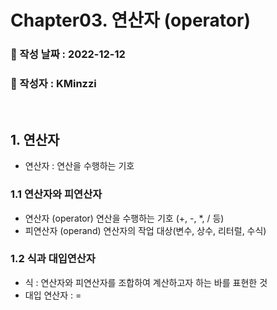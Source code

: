 
# Chapter03. 연산자 (operator)

###   :memo: 작성 날짜 : 2022-12-12
###  :tada: 작성자 : KMinzzi   

<br/>

## 1. 연산자
- 연산자 : 연산을 수행하는 기호

### 1.1 연산자와 피연산자
- 연산자 (operator) 연산을 수행하는 기호 (+, -, *, / 등)
- 피연산자 (operand) 연산자의 작업 대상(변수, 상수, 리터럴, 수식)

### 1.2 식과 대입연산자
- 식 : 연산자와 피연산자를 조합하여 계산하고자 하는 바를 표현한 것
- 대입 연산자 : =
